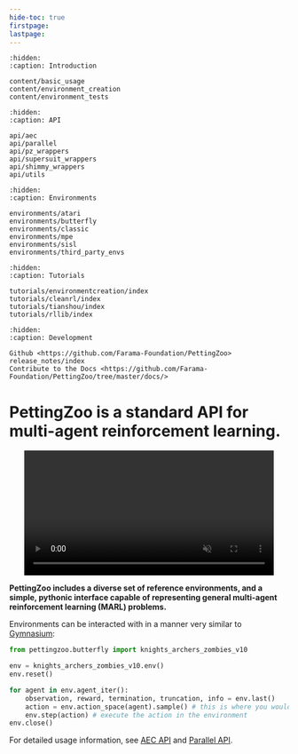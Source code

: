 ```yaml
---
hide-toc: true
firstpage:
lastpage:
---
```


```{toctree}
:hidden:
:caption: Introduction

content/basic_usage
content/environment_creation
content/environment_tests
```

```{toctree}
:hidden:
:caption: API

api/aec
api/parallel
api/pz_wrappers
api/supersuit_wrappers
api/shimmy_wrappers
api/utils
```

```{toctree}
:hidden:
:caption: Environments

environments/atari
environments/butterfly
environments/classic
environments/mpe
environments/sisl
environments/third_party_envs
```

```{toctree}
:hidden:
:caption: Tutorials

tutorials/environmentcreation/index
tutorials/cleanrl/index
tutorials/tianshou/index
tutorials/rllib/index
```

```{toctree}
:hidden:
:caption: Development

Github <https://github.com/Farama-Foundation/PettingZoo>
release_notes/index
Contribute to the Docs <https://github.com/Farama-Foundation/PettingZoo/tree/master/docs/>

```

# PettingZoo is a standard API for multi-agent reinforcement learning.


<center>
	<a href="_static/videos/environments-demo.mp4">
        <video title="PettingZoo environments" autoplay loop muted width="450" src="_static/videos/environments-demo.mp4" type="video/mp4"></video>
    </a>
</center>

**PettingZoo includes a diverse set of reference environments, and a simple, pythonic interface capable of representing general multi-agent reinforcement learning (MARL) problems.** 

Environments can be interacted with in a manner very similar to [Gymnasium](https://gymnasium.farama.org):

```python
from pettingzoo.butterfly import knights_archers_zombies_v10

env = knights_archers_zombies_v10.env()
env.reset()

for agent in env.agent_iter():
    observation, reward, termination, truncation, info = env.last()
    action = env.action_space(agent).sample() # this is where you would insert your policy
    env.step(action) # execute the action in the environment
env.close()
```

For detailed usage information, see [AEC API](https://pettingzoo.farama.org/api/aec/) and [Parallel API](https://pettingzoo.farama.org/api/parallel/).
